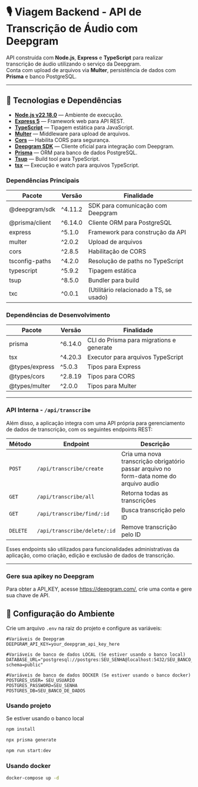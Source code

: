 # 🎙️ Viagem Backend - API de Transcrição de Áudio com Deepgram

API construída com **Node.js**, **Express** e **TypeScript** para realizar transcrição de áudio utilizando o serviço da Deepgram.  
Conta com upload de arquivos via **Multer**, persistência de dados com **Prisma** e banco PostgreSQL.

---

## 🧰 Tecnologias e Dependências

- **[Node.js v22.18.0](https://nodejs.org/)** — Ambiente de execução.
- **[Express 5](https://expressjs.com/)** — Framework web para API REST.
- **[TypeScript](https://www.typescriptlang.org/)** — Tipagem estática para JavaScript.
- **[Multer](https://github.com/expressjs/multer)** — Middleware para upload de arquivos.
- **[Cors](https://github.com/expressjs/cors)** — Habilita CORS para segurança.
- **[Deepgram SDK](https://github.com/deepgram/deepgram-node-sdk)** — Cliente oficial para integração com Deepgram.
- **[Prisma](https://www.prisma.io/)** — ORM para banco de dados PostgreSQL.
- **[Tsup](https://tsup.egoist.dev/)** — Build tool para TypeScript.
- **[tsx](https://github.com/esbuild-kit/tsx)** — Execução e watch para arquivos TypeScript.

### Dependências Principais

| Pacote             | Versão  | Finalidade                             |
|--------------------|---------|--------------------------------------|
| @deepgram/sdk      | ^4.11.2 | SDK para comunicação com Deepgram    |
| @prisma/client     | ^6.14.0 | Cliente ORM para PostgreSQL           |
| express            | ^5.1.0  | Framework para construção da API      |
| multer             | ^2.0.2  | Upload de arquivos                    |
| cors               | ^2.8.5  | Habilitação de CORS                   |
| tsconfig-paths     | ^4.2.0  | Resolução de paths no TypeScript      |
| typescript         | ^5.9.2  | Tipagem estática                      |
| tsup               | ^8.5.0  | Bundler para build                    |
| txc                | ^0.0.1  | (Utilitário relacionado a TS, se usado) |

### Dependências de Desenvolvimento

| Pacote          | Versão  | Finalidade                           |
|-----------------|---------|------------------------------------|
| prisma          | ^6.14.0 | CLI do Prisma para migrations e generate|
| tsx             | ^4.20.3 | Executor para arquivos TypeScript   |
| @types/express  | ^5.0.3  | Tipos para Express                   |
| @types/cors     | ^2.8.19 | Tipos para CORS                     |
| @types/multer   | ^2.0.0  | Tipos para Multer                   |

---
### API Interna - `/api/transcribe`

Além disso, a aplicação integra com uma API própria para gerenciamento de dados de transcrição, com os seguintes endpoints REST:

| Método  | Endpoint                   | Descrição                        |
|---------|----------------------------|---------------------------------|
| `POST`  | `/api/transcribe/create`       | Cria uma nova transcrição  obrigatório passar arquivo no form-data nome do arquivo audio       |
| `GET`   | `/api/transcribe/all`          | Retorna todas as transcrições     |
| `GET`   | `/api/transcribe/find/:id`     | Busca transcrição pelo ID              |
| `DELETE`| `/api/transcribe/delete/:id`   | Remove transcrição pelo ID             |


Esses endpoints são utilizados para funcionalidades administrativas da aplicação, como criação, edição e exclusão de dados de transcrição.

---

### Gere sua apikey no Deepgram

Para obter a API_KEY, acesse https://deepgram.com/, crie uma conta e gere sua chave de API.

## 🔑 Configuração do Ambiente

Crie um arquivo `.env` na raiz do projeto e configure as variáveis:

```env
#Variáveis de Deepgram
DEEPGRAM_API_KEY=your_deepgram_api_key_here

#Variáveis de banco de dados LOCAL (Se estiver usando o banco local)
DATABASE_URL="postgresql://postgres:SEU_SENHA@localhost:5432/SEU_BANCO_DE_DADOS?schema=public"

#Variáveis de banco de dados DOCKER (Se estiver usando o banco docker)
POSTGRES_USER= SEU_USUARIO
POSTGRES_PASSWORD=SEU_SENHA
POSTGRES_DB=SEU_BANCO_DE_DADOS

```

### Usando projeto

Se estiver usando o banco local
```bash
npm install
```
```bash
npx prisma generate
```

```bash
npm run start:dev
```

### Usando docker
```bash
docker-compose up -d
```





